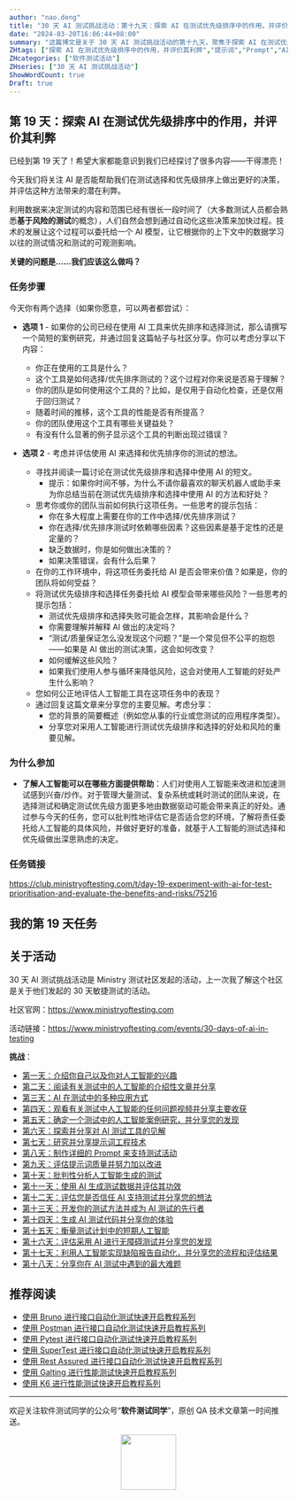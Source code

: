 ```yaml
---
author: "nao.deng"
title: "30 天 AI 测试挑战活动：第十九天：探索 AI 在测试优先级排序中的作用，并评价其利弊"
date: "2024-03-20T16:06:44+08:00"
summary: "这篇博文是关于 30 天 AI 测试挑战活动的第十九天，聚焦于探索 AI 在测试优先级排序中的作用，并评价其利弊。文章可能包括作者对 AI 在测试优先级排序中的实际应用案例，以及使用 AI 带来的好处和挑战。通过分享对 AI 在测试优先级排序中的应用经验和评价，读者将了解到作者对于 AI 在测试流程中的实际效果和影响的见解。这个系列活动有望为测试专业人士提供一个了解和探索 AI 在测试优先级排序中的作用的机会，并促进更多关于 AI 在测试中的应用探讨。"
ZHtags: ["探索 AI 在测试优先级排序中的作用，并评价其利弊","提示词","Prompt","AI"]
ZHcategories: ["软件测试活动"]
ZHseries: ["30 天 AI 测试挑战活动"]
ShowWordCount: true
Draft: true
---
```


## 第 19 天：探索 AI 在测试优先级排序中的作用，并评价其利弊

已经到第 19 天了！希望大家都能意识到我们已经探讨了很多内容——干得漂亮！

今天我们将关注 AI 是否能帮助我们在测试选择和优先级排序上做出更好的决策，并评估这种方法带来的潜在利弊。

利用数据来决定测试的内容和范围已经有很长一段时间了（大多数测试人员都会熟悉**基于风险的测试**的概念），人们自然会想到通过自动化这些决策来加快过程。技术的发展让这个过程可以委托给一个 AI 模型，让它根据你的上下文中的数据学习以往的测试情况和测试的可观测影响。

**关键的问题是……我们应该这么做吗？**

### 任务步骤

今天你有两个选择（如果你愿意，可以两者都尝试）：

- **选项 1** - 如果你的公司已经在使用 AI 工具来优先排序和选择测试，那么请撰写一个简短的案例研究，并通过回复这篇帖子与社区分享。你可以考虑分享以下内容：
  - 你正在使用的工具是什么？
  - 这个工具是如何选择/优先排序测试的？这个过程对你来说是否易于理解？
  - 你的团队是如何使用这个工具的？比如，是仅用于自动化检查，还是仅用于回归测试？
  - 随着时间的推移，这个工具的性能是否有所提高？
  - 你的团队使用这个工具有哪些关键益处？
  - 有没有什么显著的例子显示这个工具的判断出现过错误？

- **选项 2** - 考虑并评估使用 AI 来选择和优先排序你的测试的想法。
  - 寻找并阅读一篇讨论在测试优先级排序和选择中使用 AI 的短文。
    - 提示：如果你时间不够，为什么不请你最喜欢的聊天机器人或助手来为你总结当前在测试优先级排序和选择中使用 AI 的方法和好处？
  - 思考你或你的团队当前如何执行这项任务。一些思考的提示包括：
    - 你在多大程度上需要在你的工作中选择/优先排序测试？
    - 你在选择/优先排序测试时依赖哪些因素？这些因素是基于定性的还是定量的？
    - 缺乏数据时，你是如何做出决策的？
    - 如果决策错误，会有什么后果？
  - 在你的工作环境中，将这项任务委托给 AI 是否会带来价值？如果是，你的团队将如何受益？
  - 将测试优先级排序和选择任务委托给 AI 模型会带来哪些风险？一些思考的提示包括：
    - 测试优先级排序和选择失败可能会怎样，其影响会是什么？
    - 你需要理解并解释 AI 做出的决定吗？
    - “测试/质量保证怎么没发现这个问题？”是一个常见但不公平的抱怨——如果是 AI 做出的测试决策，这会如何改变？
    - 如何缓解这些风险？
    - 如果我们使用人参与循环来降低风险，这会对使用人工智能的好处产生什么影响？
  - 您如何公正地评估人工智能工具在这项任务中的表现？
  - 通过回复这篇文章来分享您的主要见解。考虑分享：
    - 您的背景的简要概述（例如您从事的行业或您测试的应用程序类型）。
    - 分享您对采用人工智能进行测试优先级排序和选择的好处和风险的重要见解。

### 为什么参加

- **了解人工智能可以在哪些方面提供帮助**：人们对使用人工智能来改进和加速测试感到兴奋/炒作。对于管理大量测试、复杂系统或耗时测试的团队来说，在选择测试和确定测试优先级方面更多地由数据驱动可能会带来真正的好处。通过参与今天的任务，您可以批判性地评估它是否适合您的环境，了解将责任委托给人工智能的具体风险，并做好更好的准备，就基于人工智能的测试选择和优先级做出深思熟虑的决定。

### 任务链接

<https://club.ministryoftesting.com/t/day-19-experiment-with-ai-for-test-prioritisation-and-evaluate-the-benefits-and-risks/75216>

## 我的第 19 天任务

## 关于活动

30 天 AI 测试挑战活动是 Ministry 测试社区发起的活动，上一次我了解这个社区是关于他们发起的 30 天敏捷测试的活动。

社区官网：<https://www.ministryoftesting.com>

活动链接：<https://www.ministryoftesting.com/events/30-days-of-ai-in-testing>

**挑战**：

- [第一天：介绍你自己以及你对人工智能的兴趣](https://naodeng.com.cn/zh/posts/event/30-days-of-ai-in-testing-day-1-introduce-yourself-and-your-interest-in-ai/)
- [第二天：阅读有关测试中的人工智能的介绍性文章并分享](https://naodeng.com.cn/zh/posts/event/30-days-of-ai-in-testing-day-2-read-an-introductory-article-on-ai-in-testing-and-share-it/)
- [第三天：AI 在测试中的多种应用方式](https://naodeng.com.cn/zh/posts/event/30-days-of-ai-in-testing-day-3-list-ways-in-which-ai-is-used-in-testing/)
- [第四天：观看有关测试中人工智能的任何问题视频并分享主要收获](https://naodeng.com.cn/zh/posts/event/30-days-of-ai-in-testing-day-4-watch-the-ama-on-artificial-intelligence-in-testing-and-share-your-key-takeaway/)
- [第五天：确定一个测试中的人工智能案例研究，并分享您的发现](https://naodeng.com.cn/zh/posts/event/30-days-of-ai-in-testing-day-5-identify-a-case-study-on-ai-in-testing-and-share-your-findings/)
- [第六天：探索并分享对 AI 测试工具的见解](https://naodeng.com.cn/zh/posts/event/30-days-of-ai-in-testing-day-6-explore-and-share-insights-on-ai-testing-tools/)
- [第七天：研究并分享提示词工程技术](https://naodeng.com.cn/zh/posts/event/30-days-of-ai-in-testing-day-7-research-and-share-prompt-engineering-techniques/)
- [第八天：制作详细的 Prompt 来支持测试活动](https://naodeng.com.cn/zh/posts/event/30-days-of-ai-in-testing-day-8-craft-a-detailed-prompt-to-support-test-activities/)
- [第九天：评估提示词质量并努力加以改进](https://naodeng.com.cn/zh/posts/event/30-days-of-ai-in-testing-day-9-evaluate-prompt-quality-and-try-to-improve-it/)
- [第十天：批判性分析人工智能生成的测试](https://naodeng.com.cn/zh/posts/event/30-days-of-ai-in-testing-day-10-critically-analyse-ai-generated-tests/)
- [第十一天：使用 AI 生成测试数据并评估其功效](https://naodeng.com.cn/zh/posts/event/30-days-of-ai-in-testing-day-11-generate-test-data-using-ai-and-evaluate-its-efficacy/)
- [第十二天：评估您是否信任 AI 支持测试并分享您的想法](https://naodeng.com.cn/zh/posts/event/30-days-of-ai-in-testing-day-12-evaluate-whether-you-trust-ai-to-support-testing-and-share-your-thoughts/)
- [第十三天：开发你的测试方法并成为 AI 测试的先行者](https://naodeng.com.cn/zh/posts/event/30-days-of-ai-in-testing-day-13-develop-a-testing-approach-and-become-an-ai-in-testing-champion/)
- [第十四天：生成 AI 测试代码并分享你的体验](https://naodeng.com.cn/zh/posts/event/30-days-of-ai-in-testing-day-14-generate-ai-test-code-and-share-your-experience/)
- [第十五天：衡量测试计划中的短期人工智能](https://naodeng.com.cn/zh/posts/event/30-days-of-ai-in-testing-day-15-gauge-your-short-term-ai-in-testing-plans/)
- [第十六天：评估采用 AI 进行无障碍测试并分享您的发现](https://naodeng.com.cn/zh/posts/event/30-days-of-ai-in-testing-day-16-evaluate-adopting-ai-for-accessibility-testing-and-share-your-findings/)
- [第十七天：利用人工智能实现缺陷报告自动化，并分享您的流程和评估结果](https://naodeng.com.cn/zh/posts/event/30-days-of-ai-in-testing-day-17-automate-bug-reporting-with-ai-and-share-your-process-and-evaluation/)
- [第十八天：分享你在 AI 测试中遇到的最大难题](https://naodeng.com.cn/zh/posts/event/30-days-of-ai-in-testing-day-18-share-your-greatest-frustration-with-ai-in-testing/)

## 推荐阅读

- [使用 Bruno 进行接口自动化测试快速开启教程系列](https://naodeng.com.cn/zh/zhcategories/bruno/)
- [使用 Postman 进行接口自动化测试快速开启教程系列](https://naodeng.tech/zh/zhseries/postman-%E6%8E%A5%E5%8F%A3%E8%87%AA%E5%8A%A8%E5%8C%96%E6%B5%8B%E8%AF%95%E6%95%99%E7%A8%8B/)
- [使用 Pytest 进行接口自动化测试快速开启教程系列](https://naodeng.tech/zh/zhseries/pytest-%E6%8E%A5%E5%8F%A3%E8%87%AA%E5%8A%A8%E5%8C%96%E6%B5%8B%E8%AF%95%E6%95%99%E7%A8%8B/)
- [使用 SuperTest 进行接口自动化测试快速开启教程系列](https://naodeng.tech/zh/zhseries/supertest-%E6%8E%A5%E5%8F%A3%E8%87%AA%E5%8A%A8%E5%8C%96%E6%B5%8B%E8%AF%95%E6%95%99%E7%A8%8B/)
- [使用 Rest Assured 进行接口自动化测试快速开启教程系列](https://naodeng.tech/zh/zhseries/rest-assured-%E6%8E%A5%E5%8F%A3%E8%87%AA%E5%8A%A8%E5%8C%96%E6%B5%8B%E8%AF%95%E6%95%99%E7%A8%8B/)
- [使用 Galting 进行性能测试快速开启教程系列](https://naodeng.tech/zh/zhseries/gatling-%E6%80%A7%E8%83%BD%E6%B5%8B%E8%AF%95%E6%95%99%E7%A8%8B/)
- [使用 K6 进行性能测试快速开启教程系列](https://naodeng.com.cn/zh/zhseries/k6-%E6%80%A7%E8%83%BD%E6%B5%8B%E8%AF%95%E6%95%99%E7%A8%8B/)

---
欢迎关注软件测试同学的公众号“**软件测试同学**”，原创 QA 技术文章第一时间推送。
<!-- markdownlint-disable MD045 -->
<!-- markdownlint-disable MD033 -->
<center>
  <img src="https://cdn.jsdelivr.net/gh/naodeng/blogimg@master/uPic/2023112015'QR Code for 公众号.jpg" style="width: 100px;">
</center>
<!-- markdownlint-disable MD033 -->
<!-- markdownlint-disable MD045 -->